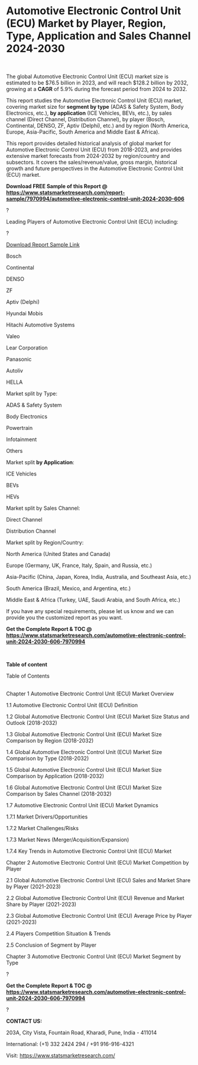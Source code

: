 <h1>Automotive Electronic Control Unit (ECU) Market by Player, Region, Type, Application and Sales Channel 2024-2030</h1><br/><p>The global Automotive Electronic Control Unit (ECU) market size is estimated to be $76.5 billion in 2023, and will reach $128.2 billion by 2032, growing at a <strong>CAGR</strong> of 5.9% during the forecast period from 2024 to 2032.</p>
 
 
 
 <p>This report studies the Automotive Electronic Control Unit (ECU) market, covering market size for <strong>segment by type</strong> (ADAS & Safety System, Body Electronics, etc.), <strong>by application</strong> (ICE Vehicles, BEVs, etc.), by sales channel (Direct Channel, Distribution Channel), by player (Bosch, Continental, DENSO, ZF, Aptiv (Delphi), etc.) and by region (North America, Europe, Asia-Pacific, South America and Middle East & Africa).</p>
 
 
 
 <p>This report provides detailed historical analysis of global market for Automotive Electronic Control Unit (ECU) from 2018-2023, and provides extensive market forecasts from 2024-2032 by region/country and subsectors. It covers the sales/revenue/value, gross margin, historical growth and future perspectives in the Automotive Electronic Control Unit (ECU) market.</p>
 
 
 
 <div><b>Download FREE Sample of this Report @ <a href="https://www.statsmarketresearch.com/download-free-sample/7970994/automotive-electronic-control-unit-2024-2030-606">https://www.statsmarketresearch.com/report-sample/7970994/automotive-electronic-control-unit-2024-2030-606</a></b></div>
 
 
 
 <p>? </p>
 
 
 
 <p>Leading Players of Automotive Electronic Control Unit (ECU) including:</p>
 
 
 
 <p>? </p>
 
 
 
 <p><a href="https://www.statsmarketresearch.com/download-free-sample/7970994/automotive-electronic-control-unit-2024-2030-606">Download Report Sample Link</a></p>
 
 
 
 <p>Bosch</p>
 
 
 
 <p>Continental</p>
 
 
 
 <p>DENSO</p>
 
 
 
 <p>ZF</p>
 
 
 
 <p>Aptiv (Delphi)</p>
 
 
 
 <p>Hyundai Mobis</p>
 
 
 
 <p>Hitachi Automotive Systems</p>
 
 
 
 <p>Valeo</p>
 
 
 
 <p>Lear Corporation</p>
 
 
 
 <p>Panasonic</p>
 
 
 
 <p>Autoliv</p>
 
 
 
 <p>HELLA</p>
 
 
 
 <p>Market split by Type:</p>
 
 
 
 <p>ADAS & Safety System</p>
 
 
 
 <p>Body Electronics</p>
 
 
 
 <p>Powertrain</p>
 
 
 
 <p>Infotainment</p>
 
 
 
 <p>Others</p>
 
 
 
 <p>Market split <strong>by Application</strong>:</p>
 
 
 
 <p>ICE Vehicles</p>
 
 
 
 <p>BEVs</p>
 
 
 
 <p>HEVs</p>
 
 
 
 <p>Market split by Sales Channel:</p>
 
 
 
 <p>Direct Channel</p>
 
 
 
 <p>Distribution Channel</p>
 
 
 
 <p>Market split by Region/Country:</p>
 
 
 
 <p>North America (United States and Canada)</p>
 
 
 
 <p>Europe (Germany, UK, France, Italy, Spain, and Russia, etc.)</p>
 
 
 
 <p>Asia-Pacific (China, Japan, Korea, India, Australia, and Southeast Asia, etc.)</p>
 
 
 
 <p>South America (Brazil, Mexico, and Argentina, etc.)</p>
 
 
 
 <p>Middle East & Africa (Turkey, UAE, Saudi Arabia, and South Africa, etc.)</p>
 
 
 
 <p>If you have any special requirements, please let us know and we can provide you the customized report as you want.</p>
 
 
 
 <div><b>Get the Complete Report & TOC @ <a href="https://www.statsmarketresearch.com/automotive-electronic-control-unit-2024-2030-606-7970994">https://www.statsmarketresearch.com/automotive-electronic-control-unit-2024-2030-606-7970994</a></b></div>
 
 
 
 <p><br />
 
 <b>Table of content</b></p>
 
 
 
 <p>Table of Contents<br />
 
 <br />
 
 Chapter 1 Automotive Electronic Control Unit (ECU) Market Overview<br />
 
 1.1 Automotive Electronic Control Unit (ECU) Definition<br />
 
 1.2 Global Automotive Electronic Control Unit (ECU) Market Size Status and Outlook (2018-2032)<br />
 
 1.3 Global Automotive Electronic Control Unit (ECU) Market Size Comparison by Region (2018-2032)<br />
 
 1.4 Global Automotive Electronic Control Unit (ECU) Market Size Comparison by Type (2018-2032)<br />
 
 1.5 Global Automotive Electronic Control Unit (ECU) Market Size Comparison by Application (2018-2032)<br />
 
 1.6 Global Automotive Electronic Control Unit (ECU) Market Size Comparison by Sales Channel (2018-2032)<br />
 
 1.7 Automotive Electronic Control Unit (ECU) Market Dynamics<br />
 
 1.7.1 Market Drivers/Opportunities<br />
 
 1.7.2 Market Challenges/Risks<br />
 
 1.7.3 Market News (Merger/Acquisition/Expansion)<br />
 
 1.7.4 Key Trends in Automotive Electronic Control Unit (ECU) Market<br />
 
 Chapter 2 Automotive Electronic Control Unit (ECU) Market Competition by Player<br />
 
 2.1 Global Automotive Electronic Control Unit (ECU) Sales and Market Share by Player (2021-2023)<br />
 
 2.2 Global Automotive Electronic Control Unit (ECU) Revenue and Market Share by Player (2021-2023)<br />
 
 2.3 Global Automotive Electronic Control Unit (ECU) Average Price by Player (2021-2023)<br />
 
 2.4 Players Competition Situation & Trends<br />
 
 2.5 Conclusion of Segment by Player<br />
 
 Chapter 3 Automotive Electronic Control Unit (ECU) Market Segment by Type<br />
 
 ? </p>
 
 
 
 <div><b>Get the Complete Report & TOC @ <a href="https://www.statsmarketresearch.com/automotive-electronic-control-unit-2024-2030-606-7970994">https://www.statsmarketresearch.com/automotive-electronic-control-unit-2024-2030-606-7970994</a></b></div>
 
 
 
 <p>? </p>
 
 
 
 <p><b>CONTACT US:</b><br />
 
 203A, City Vista, Fountain Road, Kharadi, Pune, India - 411014<br />
 
 International: (+1) 332 2424 294 / +91 916-916-4321<br />
 
 Visit: <a href="https://www.statsmarketresearch.com/">https://www.statsmarketresearch.com/</a></p>